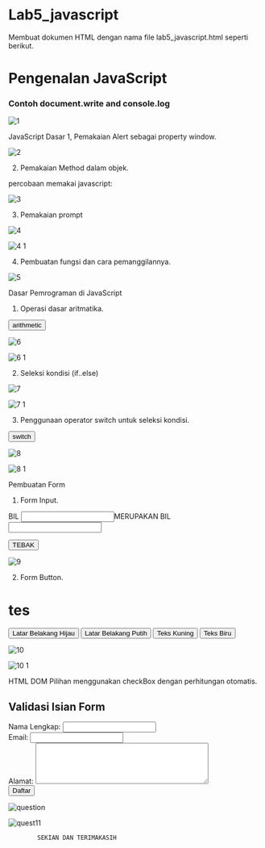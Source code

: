 # Lab5_javascript

Membuat dokumen HTML dengan nama file lab5_javascript.html seperti berikut.

<!DOCTYPE html>
<html lang="en" dir="ltr">
  <head>
    <meta charset="utf-8">
    <title>Mengenal JavaScript</title>
  </head>
  <body>
    <h1>Pengenalan JavaScript</h1>
    <h3>Contoh document.write and console.log</h3>
    <script type="text/javascript">
      document.write("Hello World");
      console.log("Hello World");
    </script>
  </body>
</html>

![1](https://user-images.githubusercontent.com/56192368/116348959-33b3c400-a819-11eb-811e-a14bd02266e9.JPG)


JavaScript Dasar
1, Pemakaian Alert sebagai property window.
<!DOCTYPE html>
<html lang="en" dir="ltr">
  <head>
    <meta charset="utf-8">
    <title>alert box</title>
  </head>
  <body>
    <script type="text/javascript">
      <!--
        window.alert("Ini merupakan pesan untuk anda");
      //-->
    </script>
  </body>
</html>

![2](https://user-images.githubusercontent.com/56192368/116348989-41694980-a819-11eb-93d3-ba39b664f28c.JPG)

2. Pemakaian Method dalam objek.
<!DOCTYPE html>
<html lang="en" dir="ltr">
  <head>
    <meta charset="utf-8">
    <title>skrip javascript</title>
  </head>
  <body>
    percobaan memakai javascript:<br>
    <script type="text/javascript">
      <!--
        document.write("Selamat mencoba Javascript<br>");
        document.write("Semoga sukses!");
      //-->
    </script>
  </body>
</html>

![3](https://user-images.githubusercontent.com/56192368/116349041-5b0a9100-a819-11eb-80f3-a92f68688b74.JPG)

3. Pemakaian prompt
<!DOCTYPE html>
<html lang="en" dir="ltr">
  <head>
    <meta charset="utf-8">
    <title>Pemasukan Data</title>
  </head>
  <body>
    <script type="text/javascript">
      <!--
        var nama = prompt("Siapa nama anda?", "Masukan nama anda");
        document.write("Hai," + nama);
      //-->
    </script>
  </body>
</html>

![4](https://user-images.githubusercontent.com/56192368/116349132-88efd580-a819-11eb-8824-d93b7147508f.JPG)


![4 1](https://user-images.githubusercontent.com/56192368/116349084-6e1d6100-a819-11eb-82fd-ab68b472fb25.JPG)

4. Pembuatan fungsi dan cara pemanggilannya.
<!DOCTYPE html>
<html lang="en" dir="ltr">
  <head>
    <meta charset="utf-8">
    <title>Contoh program javascript</title>
    <script type="text/javascript">
      function pesan(){
        alert ("Memanggil javascript lewat body onload")
      }
    </script>
  </head>
  <body onload=pesan()>
  </body>
</html>

![5](https://user-images.githubusercontent.com/56192368/116349138-8e4d2000-a819-11eb-8a33-11e29de016aa.JPG)

Dasar Pemrograman di JavaScript

1. Operasi dasar aritmatika.
<!DOCTYPE html>
<html lang="en" dir="ltr">
  <head>
    <meta charset="utf-8">
    <title>Contoh program javascript</title>
    <script type="text/javascript">
      function test (val1, val2)
      {
        document.write("<br>"+"pekalian : val1*val2 "+"<br>")
        document.write(val1*val2)
        document.write("<br>"+"pembagian : val1/val2 "+"<br>")
        document.write(val1/val2)
        document.write("<br>"+"penjumlahan : val1+val2 "+"<br>")
        document.write(val1+val2)
        document.write("<br>"+"pengurangan : val1-val2 "+"<br>")
        document.write(val1-val2)
        document.write("<br>"+"modulus : val1%val2 "+"<br>")
        document.write(val1%val2)
      }
    </script>
  </head>
  <body>
    <input type="button" name="button1" value="arithmetic" onclick=test(9,4)>
  </body>
</html>

![6](https://user-images.githubusercontent.com/56192368/116349183-a886fe00-a819-11eb-9d0d-4cceb50b72de.JPG)

![6 1](https://user-images.githubusercontent.com/56192368/116349186-aae95800-a819-11eb-8643-1fe9c784a468.JPG)


2. Seleksi kondisi (if..else)
<!DOCTYPE html>
<html lang="en" dir="ltr">
  <head>
    <meta charset="utf-8">
    <title>contoh if-else</title>
  </head>
  <body>
    <script type="text/javascript">
      <!--
        var nilai = prompt("nilai (0-100): ", 0);
        var hasil = "";
        if (nilai >= 60)
        hasil = "Lulus";
        else
        hasil = "Tidak Lulus";
        document.write("Hasil: "+ hasil);
      //-->
    </script>
  </body>
</html>

![7](https://user-images.githubusercontent.com/56192368/116349239-c7859000-a819-11eb-9763-536d978d6bef.JPG)

![7 1](https://user-images.githubusercontent.com/56192368/116349251-c9e7ea00-a819-11eb-830f-e79077b1ea0b.JPG)


3. Penggunaan operator switch untuk seleksi kondisi.
<!DOCTYPE html>
<html lang="en" dir="ltr">
  <head>
    <meta charset="utf-8">
    <title>Contoh program javascript</title>
    <script type="text/javascript">
      function test ()
      {
        val1=window.prompt("input nilai (1-5):")
        switch (val1)
        {
          case "1":
            document.write("Bilangan satu")
            break
          case "2":
            document.write("Bilangan dua")
            break
          case "3":
            document.write("Bilangan tiga")
            break
          case "4":
            document.write("Bilangan empat")
            break
          case "5":
            document.write("Bilangan lima")
            break
          default:
            document.write("Bilangan lainnya")
        }
      }
    </script>
  </head>
  <body>
    <input type="button" name="button1" value="switch" onclick=test()>
  </body>
</html>


![8](https://user-images.githubusercontent.com/56192368/116349308-e6842200-a819-11eb-956b-f48b676fe69e.JPG)

![8 1](https://user-images.githubusercontent.com/56192368/116349314-eb48d600-a819-11eb-9f7b-a1d309cc7cc5.JPG)


Pembuatan Form
1. Form Input.
<!DOCTYPE html>
<html lang="en" dir="ltr">
  <head>
    <meta charset="utf-8">
    <title>Form input</title>
    <script type="text/javascript">
      function test()
      {
        var val1=document.kirim.T1.value
        if (val1%2==0)
          document.kirim.T2.value="Bilangan genap"
        else
          document.kirim.T2.value="Bilangan ganjil"
      }
    </script>
  </head>
  <body>
    <form method="POST" name="kirim">
      <p>BIL <input type="text" name="T1" size="20">MERUPAKAN BIL <input type="text" name="T2" size="20"></p>
      <p><input type="button" value="TEBAK" name="B1" onclick=test()></p>
    </form>
  </body>
</html>

![9](https://user-images.githubusercontent.com/56192368/116349362-074c7780-a81a-11eb-816e-a9c774fe563d.JPG)

2. Form Button.
<!DOCTYPE html>
<html lang="en" dir="ltr">
  <head>
    <meta charset="utf-8">
    <title>objek document</title>
  </head>
  <body>
    <script type="text/javascript">
      <!--
      function ubahWarnaLB(warna){
        document.bgColor = warna;
      }
      function ubahWarnaLD(warna){
        document.fgColor = warna;
      }
      //-->
    </script>
    <h1>tes</h1>
    <form>
      <input type="button" value="Latar Belakang Hijau" onclick="ubahWarnaLB('GREEN')">
      <input type="button" value="Latar Belakang Putih" onclick="ubahWarnaLB('WHITE')">
      <input type="button" value="Teks Kuning" onclick="ubahWarnaLD('YELLOW')">
      <input type="button" value="Teks Biru" onclick="ubahWarnaLD('BLUE')">
    </form>
    <script type="text/javascript">
      <!--
      document.write("Dimodifikasi terakhir pada " + document.lastModified);
      //-->
    </script>
  </body>
</html>

![10](https://user-images.githubusercontent.com/56192368/116349417-2945fa00-a81a-11eb-93a5-3469c488ef7d.JPG)


![10 1](https://user-images.githubusercontent.com/56192368/116349425-2e0aae00-a81a-11eb-9eb0-da8d7b7175d7.JPG)

HTML DOM
Pilihan menggunakan checkBox dengan perhitungan otomatis.

<!DOCTYPE html>
<html lang="en" dir="ltr">
  <head>
    <meta charset="utf-8">
    <title>Daftar Menu</title>
    <script type="text/javascript">
      function hitung(ele){
        var total = document.getElementById('total').value;
            total = (total ? parseInt(total) : 0);
        var harga = 0;

        if (ele.checked) {
            harga = ele.value;
            total += parseInt(harga);
        }else {
            harga = ele.value;
            if (total > 0)
                total -= parseInt(harga);
        }
        document.getElementById('total').value = total;
      }
    </script>
  </head>
  <body>
    <h1>Daftar Menu Makanan</h1>
    <label><input type="checkbox" value="5000" id="menu1" onclick="hitung(this);"/>Ayam Goreng Rp. 5.000</label><br/>
    <label><input type="checkbox" value="500" id="menu2" onclick="hitung(this);"/>Tempe Goreng Rp. 500</label><br/>
    <label><input type="checkbox" value="2500" id="menu3" onclick="hitung(this);"/>Telur Dadar Rp. 2.2500</label><br/>
    <strong>Total Bayar: Rp. <input id="total" type="text"/></strong>
  </body>
</html>

![11](https://user-images.githubusercontent.com/56192368/116349463-47abf580-a81a-11eb-888a-7666dffbe43e.JPG)



Pertanyaan dan Tugas
Buat script untuk melakukan validasi pada isian form.
Jawab
Berikut adalah script untuk melakukan validasi isian form, sebagai contoh saya membuat validasi untuk form login.
<!DOCTYPE html>
<html lang="en" dir="ltr">
  <head>
    <meta charset="utf-8">
    <title>Validasi Isian Form</title>
    <script type="text/javascript">
      function validasi() {
        var nama = document.getElementById("nama").value;
        var email = document.getElementById("email").value;
        var alamat = document.getElementById("alamat").value;
        if (nama != "" && email!="" && alamat !="") {
          return true;
        }else{
          alert('Anda harus mengisi data dengan lengkap !');
        }
      }
      </script>
    </head>
    <body>
      <h2>Validasi Isian Form</h2>
      <div class="login">
        <form action="#" method="POST" onSubmit="validasi()">
          <div>
            <label>Nama Lengkap:</label>
            <input type="text" name="nama" id="nama" />
          </div>
          <div>
            <label>Email:</label>
            <input type="email" name="email" id="email" />
          </div>
          <div>
            <label>Alamat:</label>
            <textarea cols="40" rows="5" name="alamat" id="alamat"></textarea>
          </div>
          <div>
            <input type="submit" value="Daftar" class="tombol">
          </div>
        </form>
      </div>
    </body>
</html>

![question](https://user-images.githubusercontent.com/56192368/116349502-5b575c00-a81a-11eb-9640-a2fc2f4af2e9.JPG)


![quest11](https://user-images.githubusercontent.com/56192368/116349504-5c888900-a81a-11eb-90a7-357746b01633.JPG)

            SEKIAN DAN TERIMAKASIH
